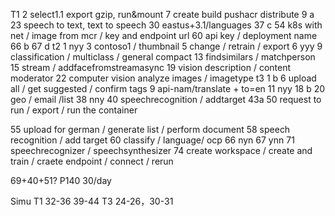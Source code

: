 T1
2 select1.1 export gzip, run&mount
7 create build pushacr distribute
9 a
23 speech to text, text to speech
30 eastus+3.1/languages
37 c
54 k8s with net / image from mcr / key and endpoint url
60 api key / deployment name
66 b 67 d
t2 
1 nyy
3 contoso1 / thumbnail
5 change / retrain / export
6 yyy
9 classification / multiclass / general compact
13 findsimilars / matchperson
15 stream / addfacefromstreamasync
19 vision description / content moderator
22 computer vision analyze images / imagetype
t3
1 b
6 upload all / get suggested / confirm tags
9 api-nam/translate + to=en
11 nyy
18 b
20 geo / email /list
38 nny
40 speechrecognition / addtarget
43a
50 request to run / export / run the container

55 upload for german / generate list / perform document
58 speech recognition / add target
60 classify / language/ ocp
66 nyn
67 ynn
71 speechrecognizer / speechsynthesizer
74 create workspace / create and train / craete endpoint / connect / rerun


69+40+51?
P140
30/day


Simu 
T1 32-36 39-44
T3 24-26，30-31

